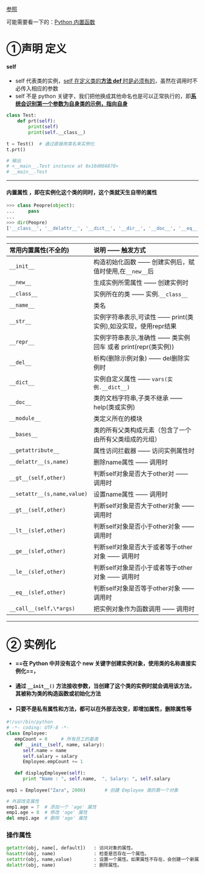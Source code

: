 [参照]("http://www.runoob.com/python/python-object.html" "Python 面向对象")


可能需要看一下的：[Python 内置函数]("http://www.runoob.com/python/python-built-in-functions.html" "Python 内置函数")
# ①声明 定义
#### self
* self 代表类的实例，<u>self 在定义类的<b>方法 def </b>时是必须有的</u>，虽然在调用时不必传入相应的参数
* self 不是 python 关键字，我们把他换成其他命名也是可以正常执行的，即<b><u>系统会识别第一个参数为自身类的示例，指向自身</u></b>
```python
class Test:
    def prt(self):
        print(self)
        print(self.__class__)
 
t = Test()  # 通过直接用类名来实例化
t.prt()

# 输出
# <__main__.Test instance at 0x10d066878>
# __main__.Test
```


---
#### 内置属性 ，即在实例化这个类的同时，这个类就天生自带的属性
```python
>>> class Peopre(object):
...     pass
... 
>>> dir(Peopre)
['__class__', '__delattr__', '__dict__', '__dir__', '__doc__', '__eq__', '__format__', '__ge__', '__getattribute__', '__gt__', '__hash__', '__init__', '__init_subclass__', '__le__', '__lt__', '__module__', '__ne__', '__new__', '__reduce__', '__reduce_ex__', '__repr__', '__setattr__', '__sizeof__', '__str__', '__subclasshook__', '__weakref__']
```

<!-- 表格使用
| 左对齐标题 | 右对齐标题 | 居中对齐标题 |
| :------| ------: | :------: |
| 内容 | 内容 | 内容 | 
-->

---
|常用内置属性(不全的)	        |说明 —— 触发方式|
| :------                     | :------                              
|```__init__```	            | 构造初始化函数 —— 创建实例后，赋值时使用,在```__new__```后
|```__new__```	               | 生成实例所需属性 —— 创建实例时
|```__class__```	            | 实例所在的类 —— 实例.```__class__```
|```__name__```	            | 类名	                            
|```__str__```	               | 实例字符串表示,可读性 —— print(类实例),如没实现，使用repr结果
|```__repr__```	            | 实例字符串表示,准确性 —— 类实例 回车 或者 print(repr(类实例))
|```__del__```	               | 析构(删除示例对象) —— del删除实例时
|```__dict__```	            | 实例自定义属性 —— ```vars(实例.__dict__)```
|```__doc__```	               | 类的文档字符串,子类不继承 —— help(类或实例)
|```__module__```	            | 类定义所在的模块                    
|```__bases__ ```	            | 类的所有父类构成元素（包含了一个由所有父类组成的元组）                   
|```__getattribute__```	      | 属性访问拦截器 —— 访问实例属性时
|```__delattr__(s,name)```    | 删除name属性 —— 调用时
|```__gt__(self,other)```	   | 判断self对象是否大于other对 —— 调用时
|```__setattr__(s,name,value)```|	设置name属性 —— 调用时
|```__gt__(self,other)```	   | 判断self对象是否大于other对象 —— 调用时
|```__lt__(slef,other)```	   | 判断self对象是否小于other对象 —— 调用时
|```__ge__(slef,other)```	   | 判断self对象是否大于或者等于other对象 —— 调用时
|```__le__(slef,other)```	   | 判断self对象是否小于或者等于other对象 —— 调用时
|```__eq__(slef,other)```	   | 判断self对象是否等于other对象 —— 调用时
|```__call__(self,\*args)```  | 把实例对象作为函数调用 —— 调用时



---
# ② 实例化
* #### ==在 Python 中并没有这个 new 关键字创建实例对象，使用类的名称直接实例化==，
* #### 通过 ```__init__()``` 方法接收参数，当创建了这个类的实例时就会调用该方法，其被称为类的构造函数或初始化方法
* #### 只要不是私有属性和方法，都可以在外部去改变，即增加属性，删除属性等
```python
#!/usr/bin/python
# -*- coding: UTF-8 -*-
class Employee:
   empCount = 0     # 所有员工的基类
   def __init__(self, name, salary):
      self.name = name
      self.salary = salary
      Employee.empCount += 1
   
   def displayEmployee(self):
      print "Name : ", self.name,  ", Salary: ", self.salary
    
emp1 = Employee("Zara", 2000)       # 创建 Employee 类的第一个对象

# 外部改变属性
emp1.age = 7  # 添加一个 'age' 属性
emp1.age = 8  # 修改 'age' 属性
del emp1.age  # 删除 'age' 属性
```

### 操作属性
```python
getattr(obj, name[, default])   : 访问对象的属性。
hasattr(obj, name)              : 检查是否存在一个属性。
setattr(obj, name,value)        : 设置一个属性。如果属性不存在，会创建一个新属性。
delattr(obj, name)              : 删除属性。
```